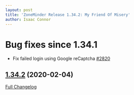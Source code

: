 ```yaml
---
layout: post
title: 'ZoneMinder Release 1.34.2: My Friend Of Misery'
author: Isaac Connor
---
```


# Bug fixes since 1.34.1

- Fix failed login using Google reCaptcha [\#2820](https://github.com/ZoneMinder/zoneminder/issues/2820)

## [1.34.2](https://github.com/ZoneMinder/zoneminder/tree/1.34.2) (2020-02-04)
[Full Changelog](https://github.com/ZoneMinder/zoneminder/compare/1.34.1...1.34.2)

